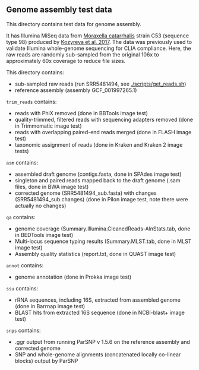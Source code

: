 ## Genome assembly test data

This directory contains test data for genome assembly.

It has Illumina MiSeq data from [Moraxella catarrhalis](https://www.ncbi.nlm.nih.gov/Taxonomy/Browser/wwwtax.cgi?mode=Info&id=480) strain C53 (sequence type 98) produced by [Kozyreva et al. 2017](https://doi.org/10.1128/JCM.00361-17). 
The data was previously used to validate Illumina whole-genome sequencing for CLIA compliance.
Here, the raw reads are randomly sub-sampled from the original 106x to approximately 60x coverage to reduce file sizes.

This directory contains:
* sub-sampled raw reads (run SRR5481494, see [./scripts/get_reads.sh](./scripts/get_reads.sh))
* reference assembly (assembly GCF_001997265.1)

`trim_reads` contains:
* reads with PhiX removed (done in BBTools image test)
* quality-trimmed, filtered reads with sequencing adapters removed (done in Trimmomatic image test)
* reads with overlapping paired-end reads merged (done in FLASH image test)
* taxonomic assignment of reads (done in Kraken and Kraken 2 image tests)

`asm` contains:
* assembled draft genome (contigs.fasta, done in SPAdes image test)
* singleton and paired reads mapped back to the draft genome (.sam files, done in BWA image test)
* corrected genome (SRR5481494_sub.fasta) with changes (SRR5481494_sub.changes) (done in Pilon image test, note there were actually no changes)

`qa` contains:
* genome coverage (Summary.Illumina.CleanedReads-AlnStats.tab, done in BEDTools image test)
* Multi-locus sequence typing results (Summary.MLST.tab, done in MLST image test)
* Assembly quality statistics (report.txt, done in QUAST image test)

`annot` contains:
* genome annotation (done in Prokka image test)

`ssu` contains:
* rRNA sequences, including 16S, extracted from assembled genome (done in Barrnap image test)
* BLAST hits from extracted 16S sequence (done in NCBI-blast+ image test)

`snps` contains:
* .ggr output from running ParSNP v 1.5.6 on the reference assembly and corrected genome
* SNP and whole-genome alignments (concatenated locally co-linear blocks) output by ParSNP